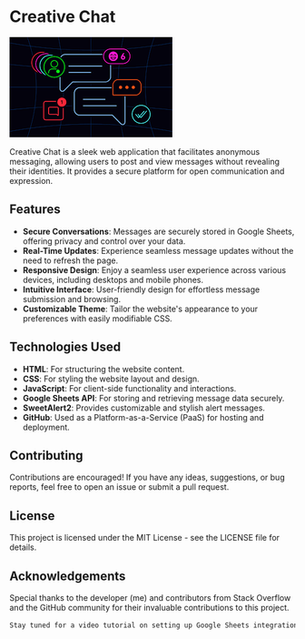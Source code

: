 # Creative Chat

![Creative Chat Logo](background.png)


Creative Chat is a sleek web application that facilitates anonymous messaging, allowing users to post and view messages without revealing their identities. It provides a secure platform for open communication and expression.

## Features

- **Secure Conversations**: Messages are securely stored in Google Sheets, offering privacy and control over your data.
- **Real-Time Updates**: Experience seamless message updates without the need to refresh the page.
- **Responsive Design**: Enjoy a seamless user experience across various devices, including desktops and mobile phones.
- **Intuitive Interface**: User-friendly design for effortless message submission and browsing.
- **Customizable Theme**: Tailor the website's appearance to your preferences with easily modifiable CSS.

## Technologies Used

- **HTML**: For structuring the website content.
- **CSS**: For styling the website layout and design.
- **JavaScript**: For client-side functionality and interactions.
- **Google Sheets API**: For storing and retrieving message data securely.
- **SweetAlert2**: Provides customizable and stylish alert messages.
- **GitHub**: Used as a Platform-as-a-Service (PaaS) for hosting and deployment.

## Contributing
Contributions are encouraged! If you have any ideas, suggestions, or bug reports, feel free to open an issue or submit a pull request.

## License
This project is licensed under the MIT License - see the LICENSE file for details.

## Acknowledgements
Special thanks to the developer (me) and contributors from Stack Overflow and the GitHub community for their invaluable contributions to this project.

```bash
Stay tuned for a video tutorial on setting up Google Sheets integration.
